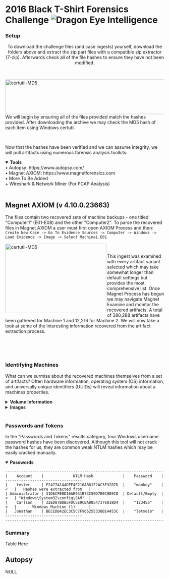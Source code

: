 # 2016 Black T-Shirt Forensics Challenge ![Dragon Eye Intelligence][DEI]
[DEI]:https://github.com/dragoneyeintel/A-Comparative-Analysis-of-Digital-Forensic-Platform-Artifact-Recovery-Capabilities/blob/fdb3456cadce1303e2183c607c3688c0f82f0bb3/imgs/badge.png

### Setup
<p align="center">
    To download the challenge files (and case ingests) yourself, download the folders above and extract the zip.part files with a compatible zip extractor (7-zip). Afterwards check all of the file hashes to ensure they have not been modified.
</p>

<br />

<img src="https://github.com/dragoneyeintel/A-Comparative-Analysis-of-Digital-Forensic-Platform-Artifact-Recovery-Capabilities/blob/7b8983266033500a25e3381b96612046c2a1d507/imgs/certutil-MD5.png" align="right"
     alt="certutil-MD5" width="600" height="110">
We will begin by ensuring all of the files provided match the hashes provided. After downloading the archive we may check the MD5 hash of each item using Windows certutil.

<br />

Now that the hashes have been verified and we can assume integrity, we will pull artifacts using numerous forensic analysis toolkits:
<details open><summary><b>Tools</b></summary>
• Autopsy: https://www.autopsy.com/
<br />
• Magnet AXIOM: https://www.magnetforensics.com
<br />
• More To Be Added
    <br />
+ Wireshark & Network Miner (For PCAP Analysis)
</details>

<br />

## Magnet AXIOM (v 4.10.0.23663)
The files contain two recovered sets of machine backups - one titled "Computer1" (E01-E08) and the other "Computer2". To parse the recovered files in Magnet AXIOM a user must first open AXIOM Process and then:
`Create New Case -> Go To Evidence Sources -> Computer -> Windows -> Load Evidence -> Image -> Select Machine1.E01`

<img src="https://github.com/dragoneyeintel/A-Comparative-Analysis-of-Digital-Forensic-Platform-Artifact-Recovery-Capabilities/blob/76be7711d18ed936754a2e4f216fa74e5d2f978e/imgs/2016-Black-T-Shirt-Forensics-Challenge-%231.png" align="left"
     alt="certutil-MD5" width="320" height="220">

<br />

This ingest was examined with every artifact variant selected which may take somewhat longer than default settings but provides the most comprehensive list. Once Magnet Process has begun we may navigate Magnet Examine and monitor the recovered artifacts. A total of 380,288 artifacts have been gathered for Machine 1 and 12,216 for Machine 2. We will now take a look at some of the interesting information recovered from the artifact extraction process. 

<br /><br /><br />

### Identifying Machines
What can we surmise about the recovered machines themselves from a set of artifacts? Often hardware information, operating system (OS) information, and universally unique identifiers (UUIDs) will reveal information about a machines properties.
<details><summary><b>Volume Information</b></summary>
    
    -----------------------------------------------------------------------
    |             Volume Name             |          Volume Type          |
    |           System Reserved           |           Partition           |
    |      Seagate Backup Plus Drive      |     Inserted Disk Volume      |
    | Seagate BUP Slim BK SCSI Disk Device|           USB Device          |
    |                EXTRAS               |     Inserted Disk Volume      |           ----------------
    |    Generic Flash Disk USB Device    |          USB Device           |     <     |  Machine 1   |
    |       Hitachi HTS541660J9SA00       |          USB Device           |           ----------------
    |      TSSTcorp DVD+-RW SU-208FB      |          USB Device           |
    |          Integrated Webcam          |          USB Device           |
    |      CBM Flash Disk USB Device      |          USB Device           |
    |                OSDisk               |     Inserted Disk Volume      |
    -----------------------------------------------------------------------
    
</details>
<details><summary><b>Images</b></summary>
    We can sort the images by last modified/accessed time to retrieve the most likely to be useful images first. Images indicative of operating system information (Default Images) are one method to identify an OS on a given device. Third-party application icons can be used to piece together which applications a user has installed at a given time.
    
<img src="https://github.com/dragoneyeintel/A-Comparative-Analysis-of-Digital-Forensic-Platform-Artifact-Recovery-Capabilities/blob/76be7711d18ed936754a2e4f216fa74e5d2f978e/imgs/2016-Black-T-Shirt-Forensics-Challenge-%231.png" align="right"
     alt="certutil-MD5" width="320" height="220">
    
    ------------------------------------------------------------------------------
    |           Image Name(s)            |                Summary                |
    |          ubuntu_logo.png           |               Ubuntu Logo             |
    |     BTCTFC.gif & black-t.png       |            Challenge Images           |
    |       Application Icon Set         |         Ubuntu and Gnome Icons        |
    |  3rd Party Application Icon Sets   |   Such as Codeblocks and Thunderbird  |
    ------------------------------------------------------------------------------
    
</details>


<br />

### Passwords and Tokens
In the "Passwords and Tokens" results category, four Windows username password hashes have been discovered. Although this tool will not crack the hashes for us, they are common weak NTLM hashes which may be easily cracked manually.
<details open><summary><b>Passwords</b></summary>
    
    ---------------------------------------------------------------------- 
    |    Account    |             NTLM Hash             |    Password    |       ----------------------------------
    |    tester     | F2477A144DFF4F216AB81F2AC3E3207D  |    "monkey"    |   <   |   Hashes were extracted from   |
    | Administrator | 31D6CFE0D16AE931B73C59D7E0C089C0  | Default/Empty  |   <   | "Windows\System32\config\SAM"  |
    |    Carlson    | 32ED87BDB5FDC5E9CBA88547376818D4  |    "123456"    |   <   |       Windows Machine (1)      |
    |   Jonathan    | BECEDB42EC3C5C7F965255338BE4453C  |    "letmein"   |       ----------------------------------
    ----------------------------------------------------------------------
    
</details>

### Summary
Table Here

## Autopsy
NULL
